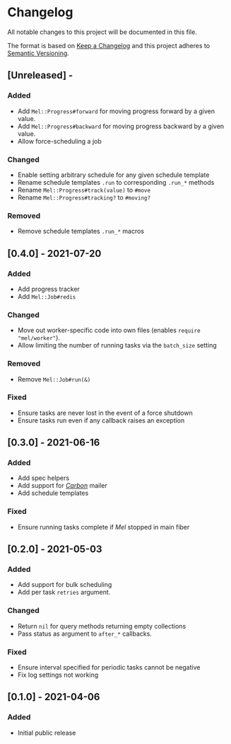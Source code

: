 # Changelog

All notable changes to this project will be documented in this file.

The format is based on [Keep a Changelog](http://keepachangelog.com/en/1.0.0/)
and this project adheres to [Semantic Versioning](http://semver.org/spec/v2.0.0.html).

## [Unreleased] - 

### Added
- Add `Mel::Progress#forward` for moving progress forward by a given value.
- Add `Mel::Progress#backward` for moving progress backward by a given value.
- Allow force-scheduling a job

### Changed
- Enable setting arbitrary schedule for any given schedule template
- Rename schedule templates `.run` to corresponding `.run_*` methods
- Rename `Mel::Progress#track(value)` to `#move`
- Rename `Mel::Progress#tracking?` to `#moving?`

### Removed
- Remove schedule templates `.run_*` macros

## [0.4.0] - 2021-07-20

### Added
- Add progress tracker
- Add `Mel::Job#redis`

### Changed
- Move out worker-specific code into own files (enables `require "mel/worker"`).
- Allow limiting the number of running tasks via the `batch_size` setting

### Removed
- Remove `Mel::Job#run(&)`

### Fixed
- Ensure tasks are never lost in the event of a force shutdown
- Ensure tasks run even if any callback raises an exception

## [0.3.0] - 2021-06-16

### Added
- Add spec helpers
- Add support for [*Carbon*](https://github.com/luckyframework/carbon) mailer
- Add schedule templates

### Fixed
- Ensure running tasks complete if *Mel* stopped in main fiber

## [0.2.0] - 2021-05-03

### Added
- Add support for bulk scheduling
- Add per task `retries` argument.

### Changed
- Return `nil` for query methods returning empty collections
- Pass status as argument to `after_*` callbacks.

### Fixed
- Ensure interval specified for periodic tasks cannot be negative
- Fix log settings not working

## [0.1.0] - 2021-04-06

### Added
- Initial public release
